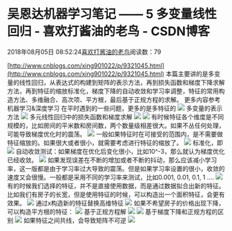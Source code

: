 
# 吴恩达机器学习笔记 —— 5 多变量线性回归 - 喜欢打酱油的老鸟 - CSDN博客


2018年08月05日 08:52:24[喜欢打酱油的老鸟](https://me.csdn.net/weixin_42137700)阅读数：79


[http://www.cnblogs.com/xing901022/p/9321045.html](http://www.cnblogs.com/xing901022/p/9321045.html)
本篇主要讲的是多变量的线性回归，从表达式的构建到矩阵的表示方法，再到损失函数和梯度下降求解方法，再到特征的缩放标准化，梯度下降的自动收敛和学习率调整，特征的常用构造方法、多维融合、高次项、平方根，最后基于正规方程的求解。
更多内容参考机器学习&深度学习
在平时遇到的一些问题，更多的是多特征的
![](https://images.cnblogs.com/cnblogs_com/xing901022/1187174/o_1.png)
多变量的表示方法
![](https://images.cnblogs.com/cnblogs_com/xing901022/1187174/o_2.png)
多元线性回归中的损失函数和梯度求解
![](https://images.cnblogs.com/cnblogs_com/xing901022/1187174/o_3.png)
![](https://images.cnblogs.com/cnblogs_com/xing901022/1187174/o_4.png)
有时候特征各个维度是不同规模的，比如房间的平米数和房间数，两个数量级相差很大。如果不丛任何处理，可能导致梯度优化时的震荡。
![](https://images.cnblogs.com/cnblogs_com/xing901022/1187174/o_5.png)
一般如果特征时在可接受的范围内，是不需要做特征缩放的。如果很大或者很小，就需要考虑进行特征的缩放了。
![](https://images.cnblogs.com/cnblogs_com/xing901022/1187174/o_6.png)
标准化，即
![](https://images.cnblogs.com/cnblogs_com/xing901022/1187174/o_7.png)
自动收敛测试：如果梯度在优化后变化很小，比如10^-3，那么就认为梯度优化已经收敛。
![](https://images.cnblogs.com/cnblogs_com/xing901022/1187174/o_8.png)
如果发现误差在不断的增加或者不断的抖动，那么应该减小学习率，这一版都是由于学习率过大导致的震荡。但是如果学习率设置的很小，收敛的速度又会很慢。一般都是采用不同的学习率来测试，比如0.001, 0.01, 0.1, 1 ....
![](https://images.cnblogs.com/cnblogs_com/xing901022/1187174/o_9.png)
有的时候我们选择的特征，并不是直接使用数据，而是通过数据拟合出新的特征。比如我们有房子的长宽，但是使用特征的时候，可以构造出一个面积特征，会更有效果。
![](https://images.cnblogs.com/cnblogs_com/xing901022/1187174/o_10.png)
通过x构造新的特征替换高维特征
![](https://images.cnblogs.com/cnblogs_com/xing901022/1187174/o_11.png)
如果不希望房子的价格出现下降，可以构造平方根的特征：
![](https://images.cnblogs.com/cnblogs_com/xing901022/1187174/o_12.png)
基于正规方程解
![](https://images.cnblogs.com/cnblogs_com/xing901022/1187174/o_13.png)
![](https://images.cnblogs.com/cnblogs_com/xing901022/1187174/o_14.png)
基于梯度下降和正规方程的区别
![](https://images.cnblogs.com/cnblogs_com/xing901022/1187174/o_15.png)
如果特征之间共线，会导致矩阵不可逆
![](https://images.cnblogs.com/cnblogs_com/xing901022/1187174/o_16.png)

